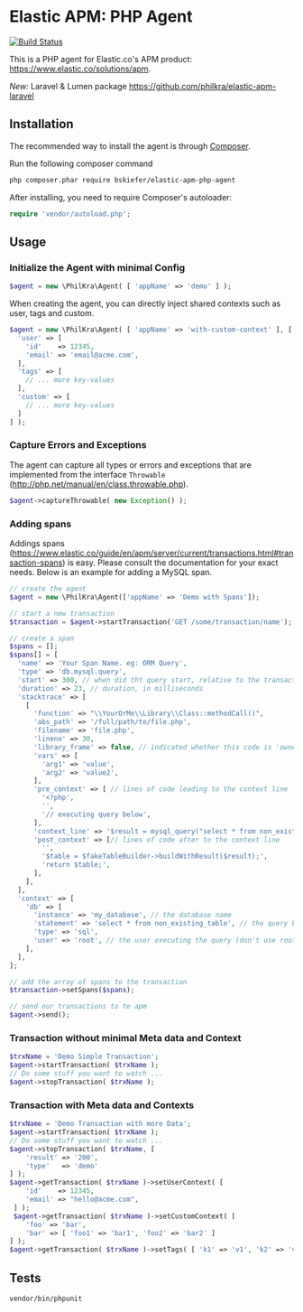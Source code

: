 # Elastic APM: PHP Agent

[![Build Status](https://travis-ci.org/bskiefer/elastic-apm-php-agent.svg?branch=master)](https://travis-ci.org/bskiefer/elastic-apm-php-agent)

This is a PHP agent for Elastic.co's APM product: https://www.elastic.co/solutions/apm.

*New:* Laravel & Lumen package https://github.com/philkra/elastic-apm-laravel

## Installation
The recommended way to install the agent is through [Composer](http://getcomposer.org).

Run the following composer command

```bash
php composer.phar require bskiefer/elastic-apm-php-agent
```

After installing, you need to require Composer's autoloader:

```php
require 'vendor/autoload.php';
```

## Usage

### Initialize the Agent with minimal Config
```php
$agent = new \PhilKra\Agent( [ 'appName' => 'demo' ] );
```
When creating the agent, you can directly inject shared contexts such as user, tags and custom.
```php
$agent = new \PhilKra\Agent( [ 'appName' => 'with-custom-context' ], [
  'user' => [
    'id'    => 12345,
    'email' => 'email@acme.com',
  ],
  'tags' => [
    // ... more key-values
  ],
  'custom' => [
    // ... more key-values
  ]
] );
```

### Capture Errors and Exceptions
The agent can capture all types or errors and exceptions that are implemented from the interface `Throwable` (http://php.net/manual/en/class.throwable.php).
```php
$agent->captureThrowable( new Exception() );
```

### Adding spans
Addings spans (https://www.elastic.co/guide/en/apm/server/current/transactions.html#transaction-spans) is easy.
Please consult the documentation for your exact needs. Below is an example for adding a MySQL span.

```php
// create the agent
$agent = new \PhilKra\Agent(['appName' => 'Demo with Spans']);

// start a new transaction
$transaction = $agent->startTransaction('GET /some/transaction/name');

// create a span
$spans = [];
$spans[] = [
  'name' => 'Your Span Name. eg: ORM Query',
  'type' => 'db.mysql.query',
  'start' => 300, // when did tht query start, relative to the transaction start, in milliseconds
  'duration' => 23, // duration, in milliseconds
  'stacktrace' => [
    [
      'function' => "\\YourOrMe\\Library\\Class::methodCall()",
      'abs_path' => '/full/path/to/file.php',
      'filename' => 'file.php',
      'lineno' => 30,
      'library_frame' => false, // indicated whether this code is 'owned' by an (external) library or not
      'vars' => [
        'arg1' => 'value',
        'arg2' => 'value2',
      ],
      'pre_context' => [ // lines of code leading to the context line
        '<?php',
        '',
        '// executing query below',
      ],
      'context_line' => '$result = mysql_query("select * from non_existing_table")', // source code of context line
      'post_context' => [// lines of code after to the context line
        '',
        '$table = $fakeTableBuilder->buildWithResult($result);',
        'return $table;',
      ],
    ],
  ],
  'context' => [
    'db' => [
      'instance' => 'my_database', // the database name
      'statement' => 'select * from non_existing_table', // the query being executed
      'type' => 'sql',
      'user' => 'root', // the user executing the query (don't use root!)
    ],
  ],
];

// add the array of spans to the transaction
$transaction->setSpans($spans);

// send our transactions to te apm
$agent->send();
```

### Transaction without minimal Meta data and Context
```php
$trxName = 'Demo Simple Transaction';
$agent->startTransaction( $trxName );
// Do some stuff you want to watch ...
$agent->stopTransaction( $trxName );
```

### Transaction with Meta data and Contexts
```php
$trxName = 'Demo Transaction with more Data';
$agent->startTransaction( $trxName );
// Do some stuff you want to watch ...
$agent->stopTransaction( $trxName, [
    'result' => '200',
    'type'   => 'demo'
] );
$agent->getTransaction( $trxName )->setUserContext( [
    'id'    => 12345,
    'email' => "hello@acme.com",
 ] );
 $agent->getTransaction( $trxName )->setCustomContext( [
    'foo' => 'bar',
    'bar' => [ 'foo1' => 'bar1', 'foo2' => 'bar2' ]
] );
$agent->getTransaction( $trxName )->setTags( [ 'k1' => 'v1', 'k2' => 'v2' ] );  
```

## Tests
```bash
vendor/bin/phpunit
```
